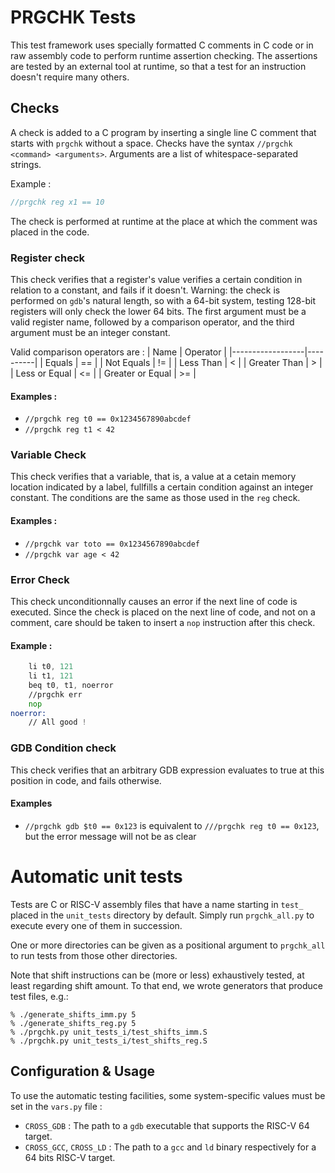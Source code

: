 # PRGCHK Tests
This test framework uses specially formatted C comments in C code or in raw assembly code to perform runtime assertion checking. The assertions are tested by an external tool at runtime, so that a test for an instruction doesn't require many others.

## Checks
A check is added to a C program by inserting a single line C comment that starts with `prgchk` without a space.
Checks have the syntax `//prgchk <command> <arguments>`. Arguments are a list of whitespace-separated strings.

Example :
```c
//prgchk reg x1 == 10
```
The check is performed at runtime at the place at which the comment was placed in the code.

### Register check
This check verifies that a register's value verifies a certain condition in relation to a constant, and fails if it doesn't.
Warning: the check is performed on `gdb`'s natural length, so with a 64-bit system, testing 128-bit registers will only check the lower 64 bits. 
The first argument must be a valid register name, followed by a comparison operator, and the third argument must be an integer constant.

Valid comparison operators are :
| Name             | Operator |
|------------------|----------|
| Equals           | ==       |
| Not Equals       | !=       |
| Less Than        | <        |
| Greater Than     | >        |
| Less or Equal    | <=       |
| Greater or Equal | >=       |

#### Examples :
* `//prgchk reg t0 == 0x1234567890abcdef`
* `//prgchk reg t1 < 42` 

### Variable Check
This check verifies that a variable, that is, a value at a cetain memory location indicated by a label, fullfills a certain condition against an integer constant. The conditions are the same as those used in the `reg` check.

#### Examples :
* `//prgchk var toto == 0x1234567890abcdef`
* `//prgchk var age < 42` 

### Error Check
This check unconditionnally causes an error if the next line of code is executed. Since the check is placed on the next line of code, and not on a comment, care should be taken to insert a `nop` instruction after this check.

#### Example :
```asm
    li t0, 121
    li t1, 121
    beq t0, t1, noerror
    //prgchk err
    nop
noerror:
    // All good !
```

### GDB Condition check
This check verifies that an arbitrary GDB expression evaluates to true at this position in code, and fails otherwise.

#### Examples
* `//prgchk gdb $t0 == 0x123` is equivalent to `///prgchk reg t0 == 0x123`, but the error message will not be as clear

# Automatic unit tests
Tests are C or RISC-V assembly files that have a name starting in `test_` placed in the `unit_tests` directory by default. Simply run `prgchk_all.py` to execute every one of them in succession. 

One or more directories can be given as a positional argument to `prgchk_all` to run tests from those other directories.

Note that shift instructions can be (more or less) exhaustively tested, at least regarding shift amount.
To that end, we wrote generators that produce test files, e.g.:

```
% ./generate_shifts_imm.py 5
% ./generate_shifts_reg.py 5
% ./prgchk.py unit_tests_i/test_shifts_imm.S
% ./prgchk.py unit_tests_i/test_shifts_reg.S
```


## Configuration & Usage
To use the automatic testing facilities, some system-specific values must be set in the `vars.py` file :
* `CROSS_GDB` : The path to a `gdb` executable that supports the RISC-V 64 target.
* `CROSS_GCC`, `CROSS_LD` : The path to a `gcc` and `ld` binary respectively for a 64 bits RISC-V target.
